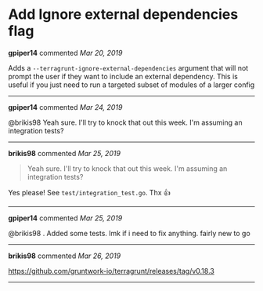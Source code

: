 # Add Ignore external dependencies flag

**gpiper14** commented *Mar 20, 2019*

Adds a `--terragrunt-ignore-external-dependencies` argument that will not prompt the user if they want to include an external dependency.  This is useful if you just need to run a targeted subset of modules of a larger config
<br />
***


**gpiper14** commented *Mar 24, 2019*

@brikis98 
Yeah sure.  I'll try to knock that out this week.  I'm assuming an integration tests?
***

**brikis98** commented *Mar 25, 2019*

> Yeah sure. I'll try to knock that out this week. I'm assuming an integration tests?

Yes please! See `test/integration_test.go`. Thx 👍 
***

**gpiper14** commented *Mar 25, 2019*

@brikis98 .  Added some tests. lmk if i need to fix anything.  fairly new to go
***

**brikis98** commented *Mar 26, 2019*

https://github.com/gruntwork-io/terragrunt/releases/tag/v0.18.3
***

